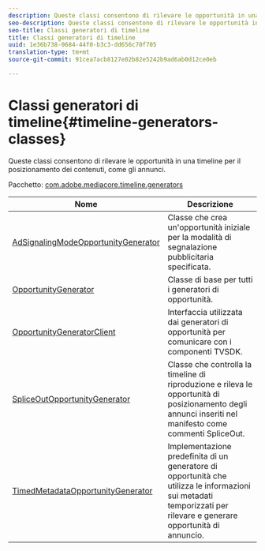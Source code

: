 ```yaml
---
description: Queste classi consentono di rilevare le opportunità in una timeline per il posizionamento dei contenuti, come gli annunci.
seo-description: Queste classi consentono di rilevare le opportunità in una timeline per il posizionamento dei contenuti, come gli annunci.
seo-title: Classi generatori di timeline
title: Classi generatori di timeline
uuid: 1e36b738-0684-44f0-b3c3-dd656c70f705
translation-type: tm+mt
source-git-commit: 91cea7acb8127e02b82e5242b9ad6ab0d12ce0eb

---
```



# Classi generatori di timeline{#timeline-generators-classes}

Queste classi consentono di rilevare le opportunità in una timeline per il posizionamento dei contenuti, come gli annunci.

Pacchetto: [com.adobe.mediacore.timeline.generators](https://help.adobe.com/en_US/primetime/api/psdk/asdoc-dhls_1.4/com/adobe/mediacore/timeline/generators/package-detail.html)

| Nome | Descrizione |
|---|---|
| [AdSignalingModeOpportunityGenerator](https://help.adobe.com/en_US/primetime/api/psdk/asdoc-dhls_1.4/com/adobe/mediacore/timeline/generators/AdSignalingModeOpportunityGenerator.html) | Classe che crea un&#39;opportunità iniziale per la modalità di segnalazione pubblicitaria specificata. |
| [OpportunityGenerator](https://help.adobe.com/en_US/primetime/api/psdk/asdoc-dhls_1.4/com/adobe/mediacore/timeline/generators/OpportunityGenerator.html) | Classe di base per tutti i generatori di opportunità. |
| [OpportunityGeneratorClient](https://help.adobe.com/en_US/primetime/api/psdk/asdoc-dhls_1.4/com/adobe/mediacore/timeline/generators/OpportunityGeneratorClient.html) | Interfaccia utilizzata dai generatori di opportunità per comunicare con i componenti TVSDK. |
| [SpliceOutOpportunityGenerator](https://help.adobe.com/en_US/primetime/api/psdk/asdoc-dhls_1.4/com/adobe/mediacore/timeline/generators/SpliceOutOpportunityGenerator.html) | Classe che controlla la timeline di riproduzione e rileva le opportunità di posizionamento degli annunci inseriti nel manifesto come commenti SpliceOut. |
| [TimedMetadataOpportunityGenerator](https://help.adobe.com/en_US/primetime/api/psdk/asdoc-dhls_1.4/com/adobe/mediacore/timeline/generators/TimedMetadataOpportunityGenerator.html) | Implementazione predefinita di un generatore di opportunità che utilizza le informazioni sui metadati temporizzati per rilevare e generare opportunità di annuncio. |